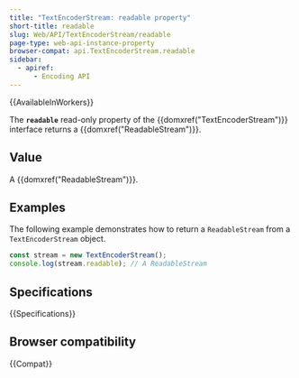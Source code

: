 ```yaml
---
title: "TextEncoderStream: readable property"
short-title: readable
slug: Web/API/TextEncoderStream/readable
page-type: web-api-instance-property
browser-compat: api.TextEncoderStream.readable
sidebar:
  - apiref:
      - Encoding API
---
```


{{AvailableInWorkers}}

The **`readable`** read-only property of the {{domxref("TextEncoderStream")}} interface returns a {{domxref("ReadableStream")}}.

## Value

A {{domxref("ReadableStream")}}.

## Examples

The following example demonstrates how to return a `ReadableStream` from a `TextEncoderStream` object.

```js
const stream = new TextEncoderStream();
console.log(stream.readable); // A ReadableStream
```

## Specifications

{{Specifications}}

## Browser compatibility

{{Compat}}
